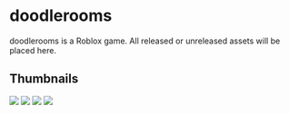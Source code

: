 # doodlerooms
doodlerooms is a Roblox game. All released or unreleased assets will be placed here.

## Thumbnails
![](https://github.com/user-attachments/assets/60befa55-70b1-45b4-815c-fde64c655191)
![](https://github.com/user-attachments/assets/a5d88c89-e1eb-4445-9fcd-68db956218a8)
![](https://github.com/user-attachments/assets/e96a74b5-ef29-4db6-9145-f9a29ea0e61c)
![](https://github.com/user-attachments/assets/80b9f96e-7773-4652-9ef4-489fb207e296)
